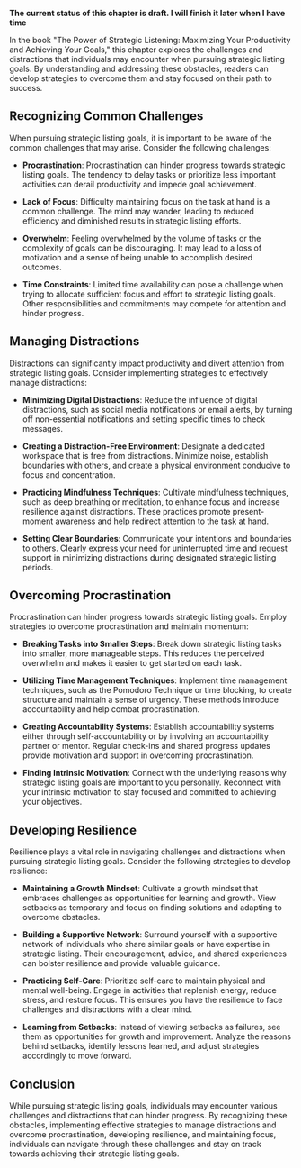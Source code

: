 **The current status of this chapter is draft. I will finish it later when I have time**

In the book "The Power of Strategic Listening: Maximizing Your Productivity and Achieving Your Goals," this chapter explores the challenges and distractions that individuals may encounter when pursuing strategic listing goals. By understanding and addressing these obstacles, readers can develop strategies to overcome them and stay focused on their path to success.

Recognizing Common Challenges
-----------------------------

When pursuing strategic listing goals, it is important to be aware of the common challenges that may arise. Consider the following challenges:

* **Procrastination**: Procrastination can hinder progress towards strategic listing goals. The tendency to delay tasks or prioritize less important activities can derail productivity and impede goal achievement.

* **Lack of Focus**: Difficulty maintaining focus on the task at hand is a common challenge. The mind may wander, leading to reduced efficiency and diminished results in strategic listing efforts.

* **Overwhelm**: Feeling overwhelmed by the volume of tasks or the complexity of goals can be discouraging. It may lead to a loss of motivation and a sense of being unable to accomplish desired outcomes.

* **Time Constraints**: Limited time availability can pose a challenge when trying to allocate sufficient focus and effort to strategic listing goals. Other responsibilities and commitments may compete for attention and hinder progress.

Managing Distractions
---------------------

Distractions can significantly impact productivity and divert attention from strategic listing goals. Consider implementing strategies to effectively manage distractions:

* **Minimizing Digital Distractions**: Reduce the influence of digital distractions, such as social media notifications or email alerts, by turning off non-essential notifications and setting specific times to check messages.

* **Creating a Distraction-Free Environment**: Designate a dedicated workspace that is free from distractions. Minimize noise, establish boundaries with others, and create a physical environment conducive to focus and concentration.

* **Practicing Mindfulness Techniques**: Cultivate mindfulness techniques, such as deep breathing or meditation, to enhance focus and increase resilience against distractions. These practices promote present-moment awareness and help redirect attention to the task at hand.

* **Setting Clear Boundaries**: Communicate your intentions and boundaries to others. Clearly express your need for uninterrupted time and request support in minimizing distractions during designated strategic listing periods.

Overcoming Procrastination
--------------------------

Procrastination can hinder progress towards strategic listing goals. Employ strategies to overcome procrastination and maintain momentum:

* **Breaking Tasks into Smaller Steps**: Break down strategic listing tasks into smaller, more manageable steps. This reduces the perceived overwhelm and makes it easier to get started on each task.

* **Utilizing Time Management Techniques**: Implement time management techniques, such as the Pomodoro Technique or time blocking, to create structure and maintain a sense of urgency. These methods introduce accountability and help combat procrastination.

* **Creating Accountability Systems**: Establish accountability systems either through self-accountability or by involving an accountability partner or mentor. Regular check-ins and shared progress updates provide motivation and support in overcoming procrastination.

* **Finding Intrinsic Motivation**: Connect with the underlying reasons why strategic listing goals are important to you personally. Reconnect with your intrinsic motivation to stay focused and committed to achieving your objectives.

Developing Resilience
---------------------

Resilience plays a vital role in navigating challenges and distractions when pursuing strategic listing goals. Consider the following strategies to develop resilience:

* **Maintaining a Growth Mindset**: Cultivate a growth mindset that embraces challenges as opportunities for learning and growth. View setbacks as temporary and focus on finding solutions and adapting to overcome obstacles.

* **Building a Supportive Network**: Surround yourself with a supportive network of individuals who share similar goals or have expertise in strategic listing. Their encouragement, advice, and shared experiences can bolster resilience and provide valuable guidance.

* **Practicing Self-Care**: Prioritize self-care to maintain physical and mental well-being. Engage in activities that replenish energy, reduce stress, and restore focus. This ensures you have the resilience to face challenges and distractions with a clear mind.

* **Learning from Setbacks**: Instead of viewing setbacks as failures, see them as opportunities for growth and improvement. Analyze the reasons behind setbacks, identify lessons learned, and adjust strategies accordingly to move forward.

Conclusion
----------

While pursuing strategic listing goals, individuals may encounter various challenges and distractions that can hinder progress. By recognizing these obstacles, implementing effective strategies to manage distractions and overcome procrastination, developing resilience, and maintaining focus, individuals can navigate through these challenges and stay on track towards achieving their strategic listing goals.
